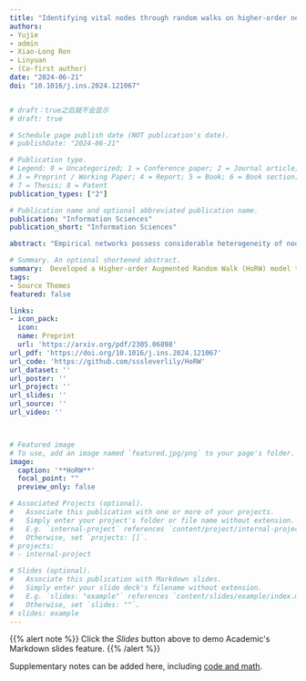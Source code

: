```yaml
---
title: "Identifying vital nodes through random walks on higher-order networks"
authors:
- Yujie
- admin
- Xiao-Long Ren
- Linyuan
- (Co-first author)
date: "2024-06-21"
doi: "10.1016/j.ins.2024.121067"


# draft：true之后就不会显示
# draft: true

# Schedule page publish date (NOT publication's date).
# publishDate: "2024-06-21"

# Publication type.
# Legend: 0 = Uncategorized; 1 = Conference paper; 2 = Journal article;
# 3 = Preprint / Working Paper; 4 = Report; 5 = Book; 6 = Book section;
# 7 = Thesis; 8 = Patent
publication_types: ["2"]

# Publication name and optional abbreviated publication name.
publication: "Information Sciences"
publication_short: "Information Sciences"

abstract: "Empirical networks possess considerable heterogeneity of node connections, resulting in a small portion of nodes playing crucial roles in network structure and function. Yet, how to characterize nodes’ influence and identify vital nodes is by far still unclear in the study of networks with higher-order interactions. In this paper, we introduce a multi-order graph obtained by incorporating the higher-order bipartite graph and the classical pairwise graph, and propose a Higher-order Augmented Random Walk (HoRW) model through random walking on it. This representation preserves as much information about the higher-interacting network as possible. The results indicate that the proposed method effectively addresses the localization problem of certain classical centralities. In contrast to random walks along pairwise interactions only, performing more walks along higher-order interactions assists in not only identifying the most important nodes but also distinguishing nodes that ranked in the middle and bottom. Our method outperforms classical centralities in identifying vital nodes and can scale to various tasks in networks, including information spread maximization and network dismantling problems. The proposed higher-order representation and the random walk model provide novel insights and potent tools for studying higher-order mechanisms and functionality."

# Summary. An optional shortened abstract.
summary:  Developed a Higher-order Augmented Random Walk (HoRW) model to identify influencers, enabling multi-scale analysis according to the strength of higher-order effects.
tags:
- Source Themes
featured: false

links:
- icon_pack: 
  icon: 
  name: Preprint
  url: 'https://arxiv.org/pdf/2305.06898'
url_pdf: 'https://doi.org/10.1016/j.ins.2024.121067'
url_code: 'https://github.com/sssleverlily/HoRW'
url_dataset: ''
url_poster: ''
url_project: ''
url_slides: ''
url_source: ''
url_video: ''



# Featured image
# To use, add an image named `featured.jpg/png` to your page's folder. 
image:
  caption: '**HoRW**'
  focal_point: ""
  preview_only: false

# Associated Projects (optional).
#   Associate this publication with one or more of your projects.
#   Simply enter your project's folder or file name without extension.
#   E.g. `internal-project` references `content/project/internal-project/index.md`.
#   Otherwise, set `projects: []`.
# projects:
# - internal-project

# Slides (optional).
#   Associate this publication with Markdown slides.
#   Simply enter your slide deck's filename without extension.
#   E.g. `slides: "example"` references `content/slides/example/index.md`.
#   Otherwise, set `slides: ""`.
# slides: example
---
```


{{% alert note %}}
Click the *Slides* button above to demo Academic's Markdown slides feature.
{{% /alert %}}

Supplementary notes can be added here, including [code and math](xx).
